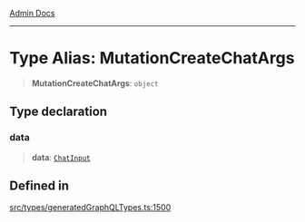 [Admin Docs](/)

***

# Type Alias: MutationCreateChatArgs

> **MutationCreateChatArgs**: `object`

## Type declaration

### data

> **data**: [`ChatInput`](ChatInput.md)

## Defined in

[src/types/generatedGraphQLTypes.ts:1500](https://github.com/Suyash878/talawa-api/blob/cfd688207611ba245c99edd8dbaccb2cdbf6a043/src/types/generatedGraphQLTypes.ts#L1500)
